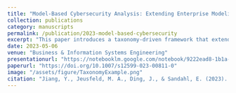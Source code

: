 ```yaml
---
title: "Model-Based Cybersecurity Analysis: Extending Enterprise Modeling to Critical Infrastructure Cybersecurity"
collection: publications
category: manuscripts
permalink: /publication/2023-model-based-cybersecurity
excerpt: "This paper introduces a taxonomy-driven framework that extends enterprise modeling to analyze cybersecurity in critical infrastructures. It addresses cyber-physical dependencies, vulnerability assessment, and cascading failure analysis to enhance resilience in complex systems."
date: 2023-05-06
venue: "Business & Information Systems Engineering"
presentationurl: "https://notebooklm.google.com/notebook/9222ead8-1b1a-4893-b464-016b369bdf35/audio"
paperurl: "https://doi.org/10.1007/s12599-023-00811-0"
image: "/assets/figure/TaxonomyExample.png"
citation: "Jiang, Y., Jeusfeld, M. A., Ding, J., & Sandahl, E. (2023). 'Model-Based Cybersecurity Analysis: Extending Enterprise Modeling to Critical Infrastructure Cybersecurity.' *Business & Information Systems Engineering*, 65(6), 643–676."
---
```


